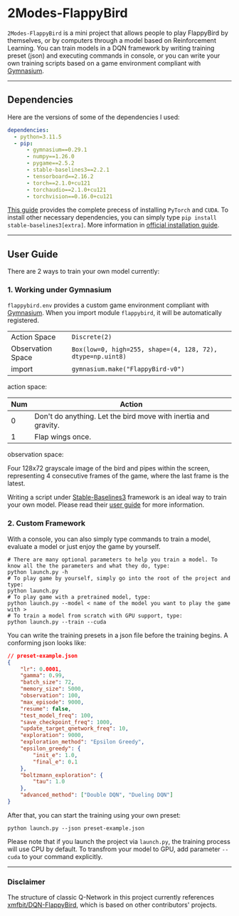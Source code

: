 # 2Modes-FlappyBird

`2Modes-FlappyBird` is a mini project that allows people to play FlappyBird by themselves, or by computers through a model based on Reinforcement Learning. You can train models in a DQN framework by writing training preset (json) and executing commands in console, or you can write your own training scripts based on a game environment compliant with [Gymnasium](https://gymnasium.farama.org/).

---

## Dependencies

Here are the versions of some of the dependencies I used:

```yaml
dependencies:
  - python=3.11.5
  - pip:
      - gymnasium==0.29.1
      - numpy==1.26.0
      - pygame==2.5.2
      - stable-baselines3==2.2.1
      - tensorboard==2.16.2
      - torch==2.1.0+cu121
      - torchaudio==2.1.0+cu121
      - torchvision==0.16.0+cu121
```

[This guide](https://blog.csdn.net/weixin_42634080/article/details/125360470) provides the complete precess of installing `PyTorch` and `CUDA`. To install other necessary dependencies, you can simply type `pip install stable-baselines3[extra]`. More information in [official installation guide](https://stable-baselines3.readthedocs.io/en/master/guide/install.html).

---

## User Guide

There are 2 ways to train your own model currently:

### 1. Working under Gymnasium

`flappybird.env` provides a custom game environment compliant with [Gymnasium](https://gymnasium.farama.org/). When you import module `flappybird`, it will be automatically registered.

|||
|---|---|
|Action Space|`Discrete(2)`|
|Observation Space|`Box(low=0, high=255, shape=(4, 128, 72), dtype=np.uint8)`|
|import|`gymnasium.make("FlappyBird-v0")`|

action space:

|Num|Action|
|---|---|
|0|Don't do anything. Let the bird move with inertia and gravity.|
|1|Flap wings once.|

observation space:

Four 128x72 grayscale image of the bird and pipes within the screen, representing 4 consecutive frames of the game, where the last frame is the latest.

Writing a script under [Stable-Baselines3](https://stable-baselines3.readthedocs.io/en/master/) framework is an ideal way to train your own model. Please read their [user guide]((https://stable-baselines3.readthedocs.io/en/master/)) for more information.

### 2. Custom Framework

With a console, you can also simply type commands to train a model, evaluate a model or just enjoy the game by yourself.

```shell
# There are many optional parameters to help you train a model. To know all the the parameters and what they do, type:
python launch.py -h
# To play game by yourself, simply go into the root of the project and type:
python launch.py
# To play game with a pretrained model, type:
python launch.py --model < name of the model you want to play the game with >
# To train a model from scratch with GPU support, type:
python launch.py --train --cuda
```

You can write the training presets in a json file before the training begins. A conforming json looks like:

```json
// preset-example.json
{
    "lr": 0.0001,
    "gamma": 0.99,
    "batch_size": 72,
    "memory_size": 5000,
    "observation": 100,
    "max_episode": 9000,
    "resume": false,
    "test_model_freq": 100,
    "save_checkpoint_freq": 1000,
    "update_target_qnetwork_freq": 10,
    "exploration": 9000,
    "exploration_method": "Epsilon Greedy",
    "epsilon_greedy": {
        "init_e": 1.0,
        "final_e": 0.1
    },
    "boltzmann_exploration": {
        "tau": 1.0
    },
    "advanced_method": ["Double DQN", "Dueling DQN"]
}
```

After that, you can start the training using your own preset:

```shell
python launch.py --json preset-example.json
```

Please note that if you launch the project via `launch.py`, the training process will use CPU by default. To transfrom your model to GPU, add parameter `--cuda` to your command explicitly.

---

### Disclaimer

The structure of classic Q-Network in this project currently references [xmfbit/DQN-FlappyBird](https://github.com/xmfbit/DQN-FlappyBird), which is based on other contributors' projects.
